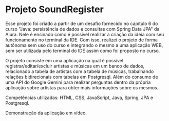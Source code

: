 <h1>Projeto SoundRegister</h1>
<p>Esse projeto foi criado a partir de um desafio fornecido no capítulo 6 do curso "Java: persistência de dados e consultas com Spring Data JPA" da Alura. Nele é ensinado como é possível realizar a criação da ideia com seu funcionamento no terminal da IDE. Com isso, realizei o projeto de forma autônoma sem uso do curso e integrando o mesmo a uma aplicação WEB, sem ser utilizada pelo terminal do IDE assim como foi proposto no curso.</p>
<p>O projeto consiste em uma aplicação na qual é possível registrar/editar/excluir artistas e músicas em um banco de dados, relacionado a tabela de artistas com a tabela de músicas, trabalhando relações bidirecionais com tabelas em Postgresql. Além do consumo de uma API do Google Gemini para realizar perguntas dentro da própria aplicação sobre artistas para obter mais informações sobre os mesmos.</p>
<p>Competências utilizadas: HTML, CSS, JavaScript, Java, Spring, JPA e Postgresql.</p>
<a src="https://youtu.be/E0g2fylOKGY">Demonstração da aplicação em vídeo.</a>
